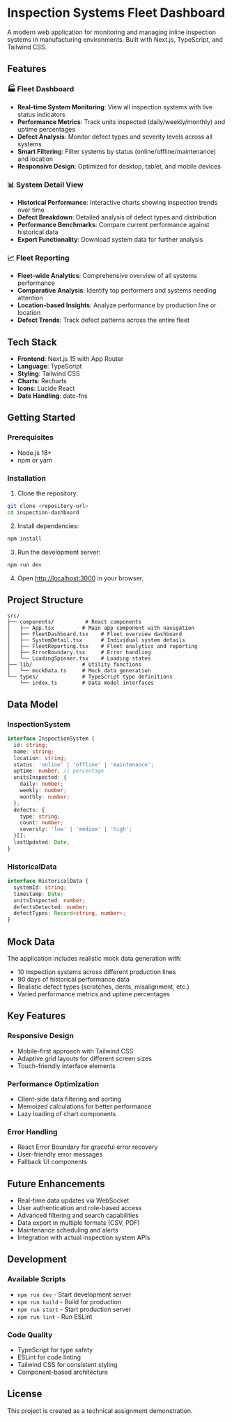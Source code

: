 # Inspection Systems Fleet Dashboard

A modern web application for monitoring and managing inline inspection systems in manufacturing environments. Built with Next.js, TypeScript, and Tailwind CSS.

## Features

### 🏭 Fleet Dashboard
- **Real-time System Monitoring**: View all inspection systems with live status indicators
- **Performance Metrics**: Track units inspected (daily/weekly/monthly) and uptime percentages
- **Defect Analysis**: Monitor defect types and severity levels across all systems
- **Smart Filtering**: Filter systems by status (online/offline/maintenance) and location
- **Responsive Design**: Optimized for desktop, tablet, and mobile devices

### 📊 System Detail View
- **Historical Performance**: Interactive charts showing inspection trends over time
- **Defect Breakdown**: Detailed analysis of defect types and distribution
- **Performance Benchmarks**: Compare current performance against historical data
- **Export Functionality**: Download system data for further analysis

### 📈 Fleet Reporting
- **Fleet-wide Analytics**: Comprehensive overview of all systems performance
- **Comparative Analysis**: Identify top performers and systems needing attention
- **Location-based Insights**: Analyze performance by production line or location
- **Defect Trends**: Track defect patterns across the entire fleet

## Tech Stack

- **Frontend**: Next.js 15 with App Router
- **Language**: TypeScript
- **Styling**: Tailwind CSS
- **Charts**: Recharts
- **Icons**: Lucide React
- **Date Handling**: date-fns

## Getting Started

### Prerequisites
- Node.js 18+ 
- npm or yarn

### Installation

1. Clone the repository:
```bash
git clone <repository-url>
cd inspection-dashboard
```

2. Install dependencies:
```bash
npm install
```

3. Run the development server:
```bash
npm run dev
```

4. Open [http://localhost:3000](http://localhost:3000) in your browser.

## Project Structure

```
src/
├── components/          # React components
│   ├── App.tsx         # Main app component with navigation
│   ├── FleetDashboard.tsx    # Fleet overview dashboard
│   ├── SystemDetail.tsx      # Individual system details
│   ├── FleetReporting.tsx    # Fleet analytics and reporting
│   ├── ErrorBoundary.tsx     # Error handling
│   └── LoadingSpinner.tsx    # Loading states
├── lib/                # Utility functions
│   └── mockData.ts     # Mock data generation
└── types/              # TypeScript type definitions
    └── index.ts        # Data model interfaces
```

## Data Model

### InspectionSystem
```typescript
interface InspectionSystem {
  id: string;
  name: string;
  location: string;
  status: 'online' | 'offline' | 'maintenance';
  uptime: number; // percentage
  unitsInspected: {
    daily: number;
    weekly: number;
    monthly: number;
  };
  defects: {
    type: string;
    count: number;
    severity: 'low' | 'medium' | 'high';
  }[];
  lastUpdated: Date;
}
```

### HistoricalData
```typescript
interface HistoricalData {
  systemId: string;
  timestamp: Date;
  unitsInspected: number;
  defectsDetected: number;
  defectTypes: Record<string, number>;
}
```

## Mock Data

The application includes realistic mock data generation with:
- 10 inspection systems across different production lines
- 90 days of historical performance data
- Realistic defect types (scratches, dents, misalignment, etc.)
- Varied performance metrics and uptime percentages

## Key Features

### Responsive Design
- Mobile-first approach with Tailwind CSS
- Adaptive grid layouts for different screen sizes
- Touch-friendly interface elements

### Performance Optimization
- Client-side data filtering and sorting
- Memoized calculations for better performance
- Lazy loading of chart components

### Error Handling
- React Error Boundary for graceful error recovery
- User-friendly error messages
- Fallback UI components

## Future Enhancements

- Real-time data updates via WebSocket
- User authentication and role-based access
- Advanced filtering and search capabilities
- Data export in multiple formats (CSV, PDF)
- Maintenance scheduling and alerts
- Integration with actual inspection system APIs

## Development

### Available Scripts

- `npm run dev` - Start development server
- `npm run build` - Build for production
- `npm run start` - Start production server
- `npm run lint` - Run ESLint

### Code Quality

- TypeScript for type safety
- ESLint for code linting
- Tailwind CSS for consistent styling
- Component-based architecture

## License

This project is created as a technical assignment demonstration.